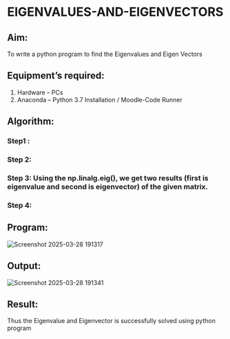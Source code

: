 # EIGENVALUES-AND-EIGENVECTORS
## Aim:
To write a python program to find the Eigenvalues and Eigen Vectors
## Equipment’s required:
1. 	Hardware – PCs
2. 	Anaconda – Python 3.7 Installation / Moodle-Code Runner
## Algorithm:
### Step1 : 
### Step 2: 
### Step 3: Using the np.linalg.eig(),  we get two results (first is eigenvalue and second is eigenvector) of the given matrix.
### Step 4: 

## Program:
![Screenshot 2025-03-28 191317](https://github.com/user-attachments/assets/fc4bb616-046a-4a0a-8383-482fcc65443a)


## Output:
![Screenshot 2025-03-28 191341](https://github.com/user-attachments/assets/0f420ddf-fe53-47b0-9583-d496bc269526)


## Result:
Thus the Eigenvalue and Eigenvector is successfully solved using python program
